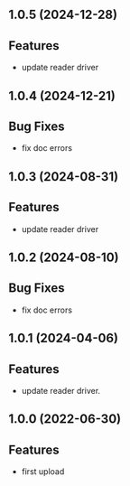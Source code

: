 ## 1.0.5 (2024-12-28)

## Features

- update reader driver

## 1.0.4 (2024-12-21)

## Bug Fixes

- fix doc errors

## 1.0.3 (2024-08-31)

## Features

- update reader driver

## 1.0.2 (2024-08-10)

## Bug Fixes

- fix doc errors

## 1.0.1 (2024-04-06)

## Features

- update reader driver.

## 1.0.0 (2022-06-30)

## Features

- first upload
